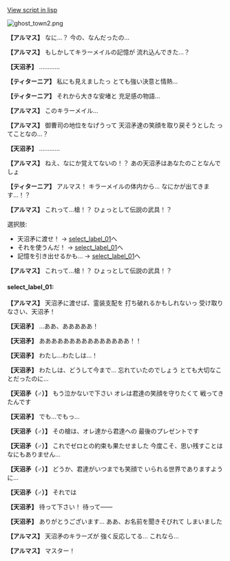 [View script in lisp](../scripts/100205031.txt)

![ghost_town2.png](../images/backgrounds/ghost_town2.png)

**【アルマス】**
なに…？
今の、なんだったの…

**【アルマス】**
もしかしてキラーメイルの記憶が
流れ込んできた…？

**【天沼矛】**
…………

**【ティターニア】**
私にも見えましたっ
とても強い決意と情熱…

**【ティターニア】**
それから大きな安堵と
充足感の物語…

**【アルマス】**
このキラーメイル…

**【アルマス】**
御曹司の地位をなげうって
天沼矛達の笑顔を取り戻そうとした
ってことなの…？

**【天沼矛】**
…………

**【アルマス】**
ねえ、なにか覚えてないの！？
あの天沼矛はあなたのことなんでしょ

**【ティターニア】**
アルマス！
キラーメイルの体内から…
なにかが出てきます…！？

**【アルマス】**
これって…槍！？
ひょっとして伝説の武具！？

選択肢:
- 天沼矛に渡せ！ → [select_label_01](#select_label_01)へ
- それを使うんだ！ → [select_label_01](#select_label_01)へ
- 記憶を引き出せるかも… → [select_label_01](#select_label_01)へ


**【アルマス】**
これって…槍！？
ひょっとして伝説の武具！？

#### select_label_01:

**【アルマス】**
天沼矛に渡せば、霊装支配を
打ち破れるかもしれないっ
受け取りなさい、天沼矛！

**【天沼矛】**
…ああ、あああああ！

**【天沼矛】**
あああああああああああああああ！！

**【天沼矛】**
わたし…わたしは…！

**【天沼矛】**
わたしは、どうして今まで…
忘れていたのでしょう
とても大切なことだったのに…

**【天沼矛（♂）】**
もう泣かないで下さい
オレは君達の笑顔を守りたくて
戦ってきたんです

**【天沼矛】**
でも…でもっ…

**【天沼矛（♂）】**
その槍は、オレ達から君達への
最後のプレゼントです

**【天沼矛（♂）】**
これでゼロとの約束も果たせました
今度こそ、思い残すことは
なにもありません…

**【天沼矛（♂）】**
どうか、君達がいつまでも笑顔で
いられる世界でありますように…

**【天沼矛（♂）】**
それでは

**【天沼矛】**
待って下さい！
待って――

**【天沼矛】**
ありがとうございます…
ああ、お名前を聞きそびれて
しまいました

**【アルマス】**
天沼矛のキラーズが
強く反応してる…
これなら…

**【アルマス】**
マスター！